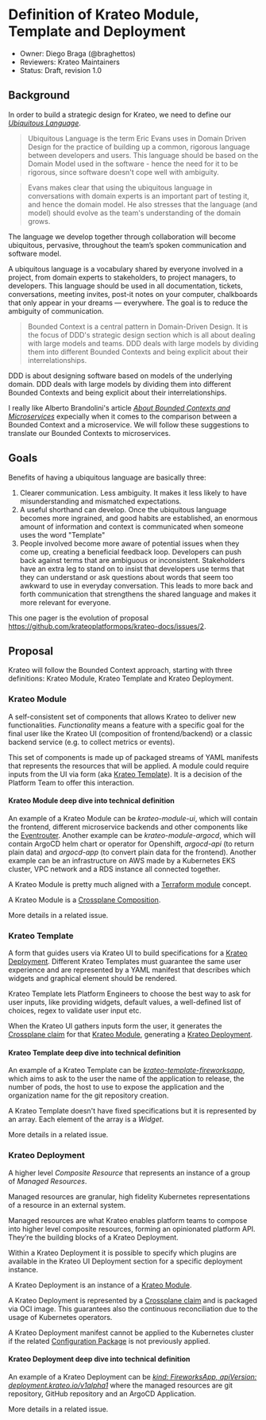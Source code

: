 # Definition of Krateo Module, Template and Deployment

* Owner: Diego Braga (@braghettos)
* Reviewers: Krateo Maintainers
* Status: Draft, revision 1.0

## Background

In order to build a strategic design for Krateo, we need to define our [*Ubiquitous Language*](https://martinfowler.com/bliki/UbiquitousLanguage.html).

> Ubiquitous Language is the term Eric Evans uses in Domain Driven Design for the practice of building up a common, rigorous language between developers and users. This language should be based on the Domain Model used in the software - hence the need for it to be rigorous, since software doesn't cope well with ambiguity.

> Evans makes clear that using the ubiquitous language in conversations with domain experts is an important part of testing it, and hence the domain model. He also stresses that the language (and model) should evolve as the team's understanding of the domain grows.

The language we develop together through collaboration will become ubiquitous, pervasive, throughout the team’s spoken
communication and software model.

A ubiquitous language is a vocabulary shared by everyone involved in a project, from domain experts to stakeholders, to project managers, to developers. This language should be used in all documentation, tickets, conversations, meeting invites, post-it notes on your computer, chalkboards that only appear in your dreams — everywhere. The goal is to reduce the ambiguity of communication.

> Bounded Context is a central pattern in Domain-Driven Design. It is the focus of DDD's strategic design section which is all about dealing with large models and teams. DDD deals with large models by dividing them into different Bounded Contexts and being explicit about their interrelationships.

DDD is about designing software based on models of the underlying domain. DDD deals with large models by dividing them into different Bounded Contexts and being explicit about their interrelationships.

I really like Alberto Brandolini's article [*About Bounded Contexts and Microservices*](https://blog.avanscoperta.it/2020/06/11/about-bounded-contexts-and-microservices/) expecially when it comes to the comparison between a Bounded Context and a microservice. We will follow these suggestions to translate our Bounded Contexts to microservices.

## Goals

Benefits of having a ubiquitous language are basically three:
1. Clearer communication. Less ambiguity. It makes it less likely to have misunderstanding and mismatched expectations.
2. A useful shorthand can develop. Once the ubiquitous language becomes more ingrained, and good habits are established, an enormous amount of information and context is communicated when someone uses the word "Template"
3. People involved become more aware of potential issues when they come up, creating a beneficial feedback loop. Developers can push back against terms that are ambiguous or inconsistent. Stakeholders have an extra leg to stand on to insist that developers use terms that they can understand or ask questions about words that seem too awkward to use in everyday conversation. This leads to more back and forth communication that strengthens the shared language and makes it more relevant for everyone.

This one pager is the evolution of proposal https://github.com/krateoplatformops/krateo-docs/issues/2.

## Proposal

Krateo will follow the Bounded Context approach, starting with three definitions: Krateo Module, Krateo Template and Krateo Deployment.

### Krateo Module

A self-consistent set of components that allows Krateo to deliver new functionalities. *Functionality* means a feature with a specific goal for the final user like the Krateo UI (composition of frontend/backend) or a classic backend service (e.g. to collect metrics or events).

This set of components is made up of packaged streams of YAML manifests that represents the resources that will be applied.
A module could require inputs from the UI via form (aka [Krateo Template](#krateo-template)). It is a decision of the Platform Team to offer this interaction.

#### Krateo Module deep dive into technical definition

An example of a Krateo Module can be *krateo-module-ui*, which will contain the frontend, different microservice backends and other components like the [Eventrouter](https://github.com/krateoplatformops/eventrouter). Another example can be *krateo-module-argocd*, which will contain ArgoCD helm chart or operator for Openshift, *argocd-api* (to return plain data) and *argocd-app* (to convert plain data for the frontend). Another example can be an infrastructure on AWS made by a Kubernetes EKS cluster, VPC network and a RDS instance all connected together.

A Krateo Module is pretty much aligned with a [Terraform module](https://developer.hashicorp.com/terraform/language/modules) concept.

A Krateo Module is a [Crossplane Composition](https://docs.crossplane.io/v1.10/concepts/composition/).

More details in a related issue.

### Krateo Template

A form that guides users via Krateo UI to build specifications for a [Krateo Deployment](#krateo-deployment).
Different Krateo Templates must guarantee the same user experience and are represented by a YAML manifest that describes which widgets and graphical element should be rendered.

Krateo Template lets Platform Engineers to choose the best way to ask for user inputs, like providing widgets, default values, a well-defined list of choices, regex to validate user input etc.

When the Krateo UI gathers inputs form the user, it generates the [Crossplane claim](https://docs.crossplane.io/v1.10/concepts/composition/#claiming-composite-resources) for that [Krateo Module](#krateo-module), generating a [Krateo Deployment](#krateo-deployment).

#### Krateo Template deep dive into technical definition

An example of a Krateo Template can be [*krateo-template-fireworksapp*](https://github.com/krateoplatformops/krateo-template-fireworksapp/blob/main/template.yaml), which aims to ask to the user the name of the application to release, the number of pods, the host to use to expose the application and the organization name for the git repository creation.

A Krateo Template doesn't have fixed specifications but it is represented by an array. Each element of the array is a *Widget*.

More details in a related issue.

### Krateo Deployment

A higher level *Composite Resource* that represents an instance of a group of *Managed Resources*.

Managed resources are granular, high fidelity Kubernetes representations of a resource in an external system.

Managed resources are what Krateo enables platform teams to compose into higher level composite resources, forming an opinionated platform API. They’re the building blocks of a Krateo Deployment.

Within a Krateo Deployment it is possible to specify which plugins are available in the Krateo UI Deployment section for a specific deployment instance.

A Krateo Deployment is an instance of a [Krateo Module](#krateo-module).

A Krateo Deployment is represented by a [Crossplane claim](https://docs.crossplane.io/v1.10/concepts/composition/#claiming-composite-resources) and is packaged via OCI image. This guarantees also the continuous reconciliation due to the usage of Kubernetes operators.

A Krateo Deployment manifest cannot be applied to the Kubernetes cluster if the related [Configuration Package](https://docs.crossplane.io/v1.10/concepts/packages/#configuration-packages) is not previously applied.

#### Krateo Deployment deep dive into technical definition

An example of a Krateo Deployment can be [*kind: FireworksApp, apiVersion: deployment.krateo.io/v1alpha1*](https://github.com/krateoplatformops/krateo-template-fireworksapp/blob/main/deployment.yaml) where the managed resources are git repository, GitHub repository and an ArgoCD Application.

More details in a related issue.
